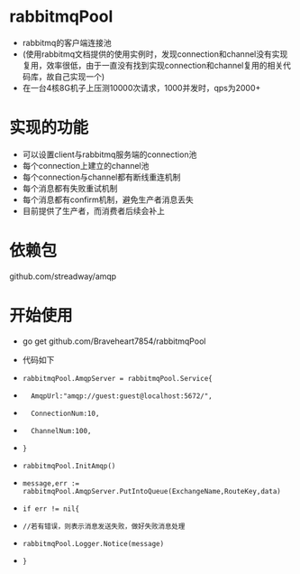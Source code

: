 # rabbitmqPool
- rabbitmq的客户端连接池
- (使用rabbitmq文档提供的使用实例时，发现connection和channel没有实现复用，效率很低，由于一直没有找到实现connection和channel复用的相关代码库，故自己实现一个)
- 在一台4核8G机子上压测10000次请求，1000并发时，qps为2000+

# 实现的功能
- 可以设置client与rabbitmq服务端的connection池
- 每个connection上建立的channel池
- 每个connection与channel都有断线重连机制
- 每个消息都有失败重试机制
- 每个消息都有confirm机制，避免生产者消息丢失
- 目前提供了生产者，而消费者后续会补上

# 依赖包
github.com/streadway/amqp

# 开始使用
- go get github.com/Braveheart7854/rabbitmqPool

- 代码如下
-     rabbitmqPool.AmqpServer = rabbitmqPool.Service{
- 		AmqpUrl:"amqp://guest:guest@localhost:5672/",
- 		ConnectionNum:10,
- 		ChannelNum:100,
- 	  }
-     rabbitmqPool.InitAmqp()	
- 	  message,err := rabbitmqPool.AmqpServer.PutIntoQueue(ExchangeName,RouteKey,data)
- 	  if err != nil{
- 	  //若有错误，则表示消息发送失败，做好失败消息处理
- 	  rabbitmqPool.Logger.Notice(message)
-  	  }
